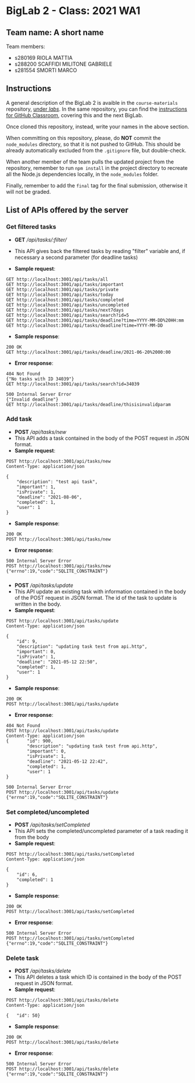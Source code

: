 # BigLab 2 - Class: 2021 WA1

## Team name: A short name

Team members:
* s280169 RIOLA MATTIA
* s288200 SCAFFIDI MILITONE GABRIELE
* s281554 SMORTI MARCO

## Instructions

A general description of the BigLab 2 is avaible in the `course-materials` repository, [under _labs_](https://github.com/polito-WA1-AW1-2021/course-materials/tree/main/labs/BigLab2/BigLab2.pdf). In the same repository, you can find the [instructions for GitHub Classroom](https://github.com/polito-WA1-AW1-2021/course-materials/tree/main/labs/GH-Classroom-BigLab-Instructions.pdf), covering this and the next BigLab.

Once cloned this repository, instead, write your names in the above section.

When committing on this repository, please, do **NOT** commit the `node_modules` directory, so that it is not pushed to GitHub.
This should be already automatically excluded from the `.gitignore` file, but double-check.

When another member of the team pulls the updated project from the repository, remember to run `npm install` in the project directory to recreate all the Node.js dependencies locally, in the `node_modules` folder.

Finally, remember to add the `final` tag for the final submission, otherwise it will not be graded.

## List of APIs offered by the server

### Get filtered tasks

* **GET** _/api/tasks/:filter/_
* This API gives back the filtered tasks by reading "filter" variable and, if necessary a second parameter (for deadline tasks) 

* **Sample request**:
```
GET http://localhost:3001/api/tasks/all
GET http://localhost:3001/api/tasks/important
GET http://localhost:3001/api/tasks/private
GET http://localhost:3001/api/tasks/today
GET http://localhost:3001/api/tasks/completed
GET http://localhost:3001/api/tasks/uncompleted
GET http://localhost:3001/api/tasks/next7days
GET http://localhost:3001/api/tasks/search?id=5
GET http://localhost:3001/api/tasks/deadline?time=YYYY-MM-DD%20HH:mm
GET http://localhost:3001/api/tasks/deadline?time=YYYY-MM-DD
```
* **Sample response**:
```
200 OK
GET http://localhost:3001/api/tasks/deadline/2021-06-20%2000:00
```
* **Error response**:
```
404 Not Found
{"No tasks with ID 34039"}
GET http://localhost:3001/api/tasks/search?id=34039

500 Internal Server Error
{"Invalid deadline"}
GET http://localhost:3001/api/tasks/deadline/thisisinvalidparam

```

### Add task

* **POST** _/api/tasks/new_
* This API adds a task contained in the body of the POST request in JSON format.
* **Sample request**:
``` 
POST http://localhost:3001/api/tasks/new
Content-Type: application/json

{        
    "description": "test api task",
    "important": 1,
    "isPrivate": 1,
    "deadline": "2021-08-06",
    "completed": 1,
    "user": 1  
}
```
* **Sample response**: 
```
200 OK
POST http://localhost:3001/api/tasks/new
```
* **Error response**:
```
500 Internal Server Error
POST http://localhost:3001/api/tasks/new
{"errno":19,"code":"SQLITE_CONSTRAINT"}
```
###

* **POST** _/api/tasks/update_
* This API update an existing task with information contained in the body of the POST request in JSON format. The id of the task to update is written in the body.
* **Sample request**:
``` 
POST http://localhost:3001/api/tasks/update
Content-Type: application/json

{   
    "id": 9, 
    "description": "updating task test from api.http",
    "important": 0,
    "isPrivate": 1,
    "deadline": "2021-05-12 22:50",
    "completed": 1,
    "user": 1
} 
```
* **Sample response**: 
```
200 OK
POST http://localhost:3001/api/tasks/update
```
* **Error response**:
```
404 Not Found
POST http://localhost:3001/api/tasks/update
Content-Type: application/json
{       "id": 900, 
        "description": "updating task test from api.http",
        "important": 0,
        "isPrivate": 1,
        "deadline": "2021-05-12 22:42",
        "completed": 1,
        "user": 1  
} 

500 Internal Server Error
POST http://localhost:3001/api/tasks/update
{"errno":19,"code":"SQLITE_CONSTRAINT"}
```


###
### Set completed/uncompleted

* **POST** _/api/tasks/setCompleted_
* This API sets the completed/uncompleted parameter of a task reading it from the body 
* **Sample request**:
``` 
POST http://localhost:3001/api/tasks/setCompleted
Content-Type: application/json

{ 
    "id": 6, 
    "completed": 1 
}
```
* **Sample response**: 
```
200 OK
POST http://localhost:3001/api/tasks/setCompleted
```
* **Error response**:
```
500 Internal Server Error
POST http://localhost:3001/api/tasks/setCompleted
{"errno":19,"code":"SQLITE_CONSTRAINT"}
```

### Delete task

* **POST** _/api/tasks/delete_
* This API deletes a task which ID is contained in the body of the POST request in JSON format.
* **Sample request**:
``` 
POST http://localhost:3001/api/tasks/delete
Content-Type: application/json

{   "id": 50}
```
* **Sample response**: 
```
200 OK
POST http://localhost:3001/api/tasks/delete
```
* **Error response**:
```
500 Internal Server Error
POST http://localhost:3001/api/tasks/delete
{"errno":19,"code":"SQLITE_CONSTRAINT"}
```